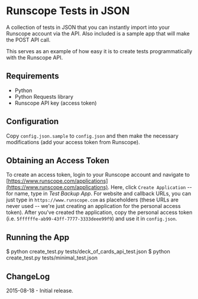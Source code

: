 Runscope Tests in JSON
============
A collection of tests in JSON that you can instantly
import into your Runscope account via the API. Also
included is a sample app that will make the POST
API call.

This serves as an example of how easy it is to create
tests programmatically with the Runscope API.

Requirements
------------
- Python
- Python Requests library
- Runscope API key (access token)

Configuration
------------
Copy ```config.json.sample``` to ```config.json``` and then 
make the necessary modifications (add your access token
from Runscope).

Obtaining an Access Token
------------
To create an access token, login to your Runscope account and navigate to [https://www.runscope.com/applications](https://www.runscope.com/applications). Here, click ```Create Application``` -- for name, type in *Test Backup App*. For website and callback URLs, you can just type in ```https://www.runscope.com``` as placeholders (these URLs are never used -- we're just creating an application for the personal access token). After you've created the application, copy the personal access token (i.e. ```5ffffffe-ab99-43ff-7777-3333deee99f9```) and use it in ```config.json```.

Running the App
------------
$ python create_test.py tests/deck_of_cards_api_test.json
$ python create_test.py tests/minimal_test.json

ChangeLog
------------
2015-08-18 - Initial release.
